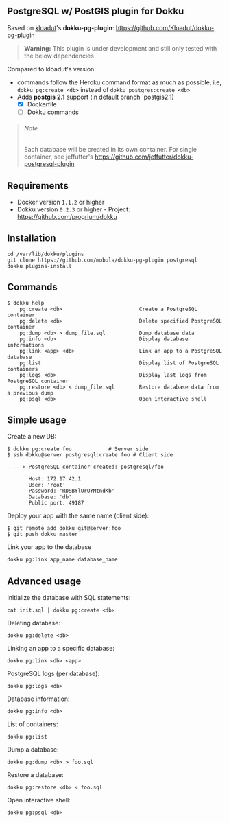 PostgreSQL w/ PostGIS plugin for Dokku
--------------------------------------

Based on [kloadut](https://github.com/Kloadut)'s **dokku-pg-plugin**: https://github.com/Kloadut/dokku-pg-plugin

> **Warning:** This plugin is under development and still only tested with the below dependencies

Compared to kloadut's version:

  * commands follow the Heroku command format as much as possible, i.e, `dokku pg:create <db>` instead of `dokku postgres:create <db>`
  * Adds **postgis 2.1** support (in default branch `postgis2.1)
    - [x] Dockerfile
    - [ ] Dokku commands

> ###### Note
> Each database will be created in its own container.
> For single container, see jeffutter's https://github.com/jeffutter/dokku-postgresql-plugin


Requirements
------------
* Docker version `1.1.2` or higher
* Dokku version `0.2.3` or higher - Project: https://github.com/progrium/dokku


Installation
------------
```
cd /var/lib/dokku/plugins
git clone https://github.com/mobula/dokku-pg-plugin postgresql
dokku plugins-install
```


Commands
--------
```
$ dokku help
    pg:create <db>                         Create a PostgreSQL container
    pg:delete <db>                         Delete specified PostgreSQL container
    pg:dump <db> > dump_file.sql           Dump database data
    pg:info <db>                           Display database informations
    pg:link <app> <db>                     Link an app to a PostgreSQL database
    pg:list                                Display list of PostgreSQL containers
    pg:logs <db>                           Display last logs from PostgreSQL container
    pg:restore <db> < dump_file.sql        Restore database data from a previous dump
    pg:psql <db>                           Open interactive shell
```

Simple usage
------------

Create a new DB:
```
$ dokku pg:create foo            # Server side
$ ssh dokku@server postgresql:create foo # Client side

-----> PostgreSQL container created: postgresql/foo

       Host: 172.17.42.1
       User: 'root'
       Password: 'RDSBYlUrOYMtndKb'
       Database: 'db'
       Public port: 49187
```

Deploy your app with the same name (client side):
```
$ git remote add dokku git@server:foo
$ git push dokku master

```

Link your app to the database
```bash
dokku pg:link app_name database_name
```


Advanced usage
--------------

Initialize the database with SQL statements:
```
cat init.sql | dokku pg:create <db>
```

Deleting database:
```
dokku pg:delete <db>
```

Linking an app to a specific database:
```
dokku pg:link <db> <app>
```

PostgreSQL logs (per database):
```
dokku pg:logs <db>
```

Database information:
```
dokku pg:info <db>
```

List of containers:
```
dokku pg:list
```

Dump a database:
```
dokku pg:dump <db> > foo.sql
```

Restore a database:
```
dokku pg:restore <db> < foo.sql
```

Open interactive shell:
```
dokku pg:psql <db>
```
